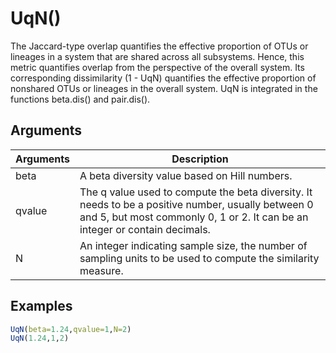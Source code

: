 # UqN()

The Jaccard-type overlap quantifies the effective proportion of OTUs or lineages in a system that are shared across all subsystems. Hence, this metric quantifies overlap from the perspective of the overall system. Its corresponding dissimilarity (1 - UqN) quantifies the effective proportion of nonshared OTUs or lineages in the overall system. UqN is integrated in the functions beta.dis() and pair.dis().

## Arguments
| Arguments | Description |
| ------------- | ------------- |
| beta | A beta diversity value based on Hill numbers. |
| qvalue | The q value used to compute the beta diversity. It needs to be a positive number, usually between 0 and 5, but most commonly 0, 1 or 2. It can be an integer or contain decimals. |
| N | An integer indicating sample size, the number of sampling units to be used to compute the similarity measure.  |

## Examples
````R
UqN(beta=1.24,qvalue=1,N=2)
UqN(1.24,1,2)
````
